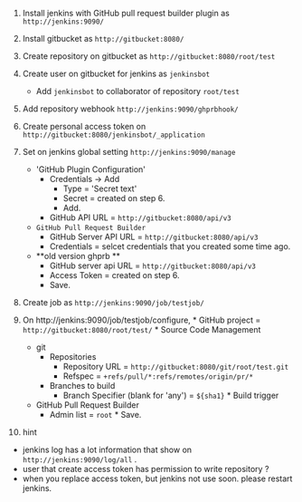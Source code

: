   1. Install jenkins with GitHub pull request builder plugin as `http://jenkins:9090/`
  2. Install gitbucket as `http://gitbucket:8080/`
  3. Create repository on gitbucket as `http://gitbucket:8080/root/test`
  4. Create user on gitbucket for jenkins as `jenkinsbot`
      * Add `jenkinsbot` to collaborator of repository `root/test`
  5. Add repository webhook `http://jenkins:9090/ghprbhook/`
  6. Create personal access token on `http://gitbucket:8080/jenkinsbot/_application`
  7. Set on jenkins global setting `http://jenkins:9090/manage`
      * 'GitHub Plugin Configuration'
        * Credentials -> Add
          * Type = 'Secret text'
          * Secret = created on step 6.
          * Add.
        * GitHub API URL = `http://gitbucket:8080/api/v3`
      * `GitHub Pull Request Builder`
        * GitHub Server API URL = `http://gitbucket:8080/api/v3`
        * Credentials = selcet credentials that you created some time ago.
      * **old version ghprb **
        * GitHub server api URL = `http://gitbucket:8080/api/v3`
        * Access Token = created on step 6.
        * Save.
  8. Create job as `http://jenkins:9090/job/testjob/`
  9. On http://jenkins:9090/job/testjob/configure,
    * GitHub project = `http://gitbucket:8080/root/test/`
    * Source Code Management
      * git
        * Repositories
          * Repository URL = `http://gitbucket:8080/git/root/test.git`
          * Refspec = `+refs/pull/*:refs/remotes/origin/pr/*`
        * Branches to build
          * Branch Specifier (blank for 'any') = `${sha1}`
    * Build trigger
      * GitHub Pull Request Builder
        * Admin list = `root`
    * Save.

  10. hint
   * jenkins log has a lot information that show on `http://jenkins:9090/log/all` .
   * user that create access token has permission to write repository ?
   * when you replace access token, but jenkins not use soon. please restart jenkins.